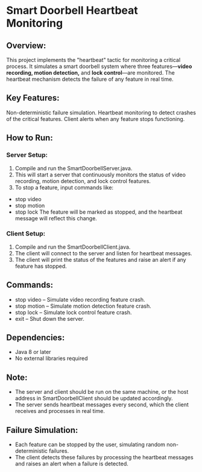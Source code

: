 # Smart Doorbell Heartbeat Monitoring

## Overview:
This project implements the "heartbeat" tactic for monitoring a critical process. It simulates a smart doorbell system where three features—**video recording, motion detection,** and **lock control**—are monitored. The heartbeat mechanism detects the failure of any feature in real time.

## Key Features:
Non-deterministic failure simulation.
Heartbeat monitoring to detect crashes of the critical features.
Client alerts when any feature stops functioning.

## How to Run:
### Server Setup:
1. Compile and run the SmartDoorbellServer.java.
2. This will start a server that continuously monitors the status of video recording, motion detection, and lock control features.
3. To stop a feature, input commands like:
+ stop video
+ stop motion
+ stop lock
The feature will be marked as stopped, and the heartbeat message will reflect this change.

### Client Setup:
1. Compile and run the SmartDoorbellClient.java.
2. The client will connect to the server and listen for heartbeat messages.
3. The client will print the status of the features and raise an alert if any feature has stopped.

## Commands:
+ stop video – Simulate video recording feature crash.
+ stop motion – Simulate motion detection feature crash.
+ stop lock – Simulate lock control feature crash.
+ exit – Shut down the server.

## Dependencies:
+ Java 8 or later
+ No external libraries required

## Note:
+ The server and client should be run on the same machine, or the host address in SmartDoorbellClient should be updated accordingly.
+ The server sends heartbeat messages every second, which the client receives and processes in real time.

## Failure Simulation:
+ Each feature can be stopped by the user, simulating random non-deterministic failures.
+ The client detects these failures by processing the heartbeat messages and raises an alert when a failure is detected.
